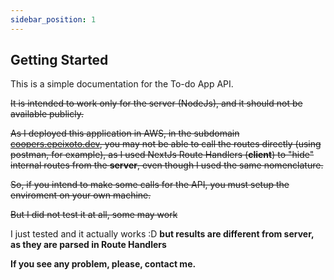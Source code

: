 ```yaml
---
sidebar_position: 1
---
```


## Getting Started

This is a simple documentation for the To-do App API.

~~It is intended to work only for the server (NodeJs), and it should not be available publicly.~~

~~As I deployed this application in AWS, in the subdomain [coopers.epeixoto.dev](https://coopers.epeixoto.dev), you may not be able to call the routes directly (using postman, for example), as I used NextJs Route Handlers (**client**) to "hide" internal routes from the **server**, even though I used the same nomenclature.~~

~~So, if you intend to make some calls for the API, you must setup the enviroment on your own machine.~~

~~But I did not test it at all, some may work~~

I just tested and it actually works :D **but results are different from server, as they are parsed in Route Handlers**

**If you see any problem, please, contact me.**